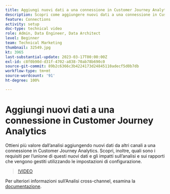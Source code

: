 ```yaml
---
title: Aggiungi nuovi dati a una connessione in Customer Journey Analytics
description: Scopri come aggiungere nuovi dati a una connessione in Customer Journey Analytics per ottenere più valore dall’analisi.
feature: Connections
activity: setup
doc-type: technical video
role: Admin, Data Engineer, Data Architect
level: Beginner
team: Technical Marketing
thumbnail: 32549.jpg
kt: 3965
last-substantial-update: 2023-03-17T00:00:00Z
exl-id: c8f0b90d-d31f-4702-a838-70ab78b690c0
source-git-commit: 89b2c6366c3b4224173d24845110adecf5d0b7db
workflow-type: tm+mt
source-wordcount: '91'
ht-degree: 100%

---
```


# Aggiungi nuovi dati a una connessione in Customer Journey Analytics

Ottieni più valore dall’analisi aggiungendo nuovi dati da altri canali a una connessione in Customer Journey Analytics. Scopri, inoltre, quali sono i requisiti per l’unione di questi nuovi dati e gli impatti sull’analisi e sui rapporti che vengono gestiti utilizzando le impostazioni di configurazione.

>[!VIDEO](https://video.tv.adobe.com/v/36503/?learn=on&quality=12&learn=on&captions=ita)

Per ulteriori informazioni sull’Analisi cross-channel, esamina la [documentazione](https://experienceleague.adobe.com/docs/analytics-platform/using/cca/overview.html?lang=it).
